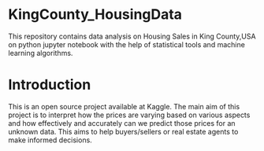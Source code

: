 # KingCounty_HousingData 
This repository contains data analysis on Housing Sales in King County,USA on python jupyter notebook with the help of statistical tools and machine learning algorithms.
# Introduction
This is an open source project available at Kaggle.
The main aim of this project is to interpret how the prices are varying based on various aspects and how effectively and accurately can we predict those prices for an unknown data.
This aims to help buyers/sellers or real estate agents to make informed decisions. 
